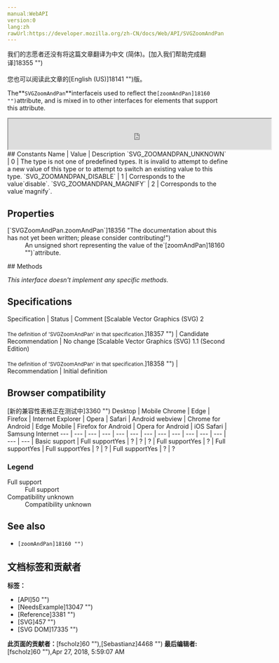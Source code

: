 ```yaml
---
manual:WebAPI
version:0
lang:zh
rawUrl:https://developer.mozilla.org/zh-CN/docs/Web/API/SVGZoomAndPan
---
```




<bdi>我们的志愿者还没有将这篇文章翻译为<bdi>中文 (简体)</bdi>。[加入我们帮助完成翻译]18355 "")<br></br>您也可以阅读此文章的[English (US)]18141 "")版。</bdi>






The**`SVGZoomAndPan`**interfaceis used to reflect the`[zoomAndPan]18160 "")`attribute, and is mixed in to other interfaces for elements that support this attribute.

<iframe src='https://mdn.mozillademos.org/en-US/docs/Web/API/SVGZoomAndPan$samples/inheritance_diagram?revision=1377424' width='600' height='70'></iframe>
## Constants<a name="Constants"></a>
Name | Value | Description 
`SVG_ZOOMANDPAN_UNKNOWN` | 0 | The type is not one of predefined types. It is invalid to attempt to define a new value of this type or to attempt to switch an existing value to this type. 
`SVG_ZOOMANDPAN_DISABLE` | 1 | Corresponds to the value`disable`. 
`SVG_ZOOMANDPAN_MAGNIFY` | 2 | Corresponds to the value`magnify`. 


## Properties<a name="Properties"></a>
<dl><dt id=''>[`SVGZoomAndPan.zoomAndPan`]18356 "The documentation about this has not yet been written; please consider contributing!")</dt><dd>An unsigned short representing the value of the`[zoomAndPan]18160 "")`attribute.</dd></dl>
## Methods<a name="Methods"></a>


<em>This interface doesn&#39;t implement any specific methods.</em>


## Specifications<a name="Specifications"></a>
Specification | Status | Comment 
[Scalable Vector Graphics (SVG) 2<br></br><small>The definition of &#39;SVGZoomAndPan&#39; in that specification.</small>]18357 "") | Candidate Recommendation | No change 
[Scalable Vector Graphics (SVG) 1.1 (Second Edition)<br></br><small>The definition of &#39;SVGZoomAndPan&#39; in that specification.</small>]18358 "") | Recommendation | Initial definition 


## Browser compatibility<a name="Browser_compatibility"></a>
[新的兼容性表格正在测试中<i></i>]3360 "")
<abbr>Desktop<i></i></abbr> | <abbr>Mobile<i></i></abbr> 
<abbr>Chrome<i></i></abbr> | <abbr>Edge<i></i></abbr> | <abbr>Firefox<i></i></abbr> | <abbr>Internet Explorer<i></i></abbr> | <abbr>Opera<i></i></abbr> | <abbr>Safari<i></i></abbr> | <abbr>Android webview<i></i></abbr> | <abbr>Chrome for Android<i></i></abbr> | <abbr>Edge Mobile<i></i></abbr> | <abbr>Firefox for Android<i></i></abbr> | <abbr>Opera for Android<i></i></abbr> | <abbr>iOS Safari<i></i></abbr> | <abbr>Samsung Internet<i></i></abbr> 
 ---  |  ---  |  ---  |  ---  |  ---  |  ---  |  ---  |  ---  |  ---  |  ---  |  ---  |  ---  |  ---  |  ---  | 
Basic support | <abbr>Full support</abbr>Yes | <abbr>?</abbr> | <abbr>?</abbr> | <abbr>?</abbr> | <abbr>Full support</abbr>Yes | <abbr>?</abbr> | <abbr>Full support</abbr>Yes | <abbr>Full support</abbr>Yes | <abbr>?</abbr> | <abbr>?</abbr> | <abbr>Full support</abbr>Yes | <abbr>?</abbr> | <abbr>?</abbr> 


### Legend<a name="Legend"></a>
<dl><dt id=''><abbr>Full support</abbr></dt><dd>Full support</dd><dt id=''><abbr>Compatibility unknown</abbr></dt><dd>Compatibility unknown</dd></dl>

## See also<a name="See_also"></a>

* `[zoomAndPan]18160 "")`



## 文档标签和贡献者
**标签：**
* [API]50 "")
* [NeedsExample]13047 "")
* [Reference]3381 "")
* [SVG]457 "")
* [SVG DOM]17335 "")

**此页面的贡献者：**[fscholz]60 ""),[Sebastianz]4468 "")
**最后编辑者:**[fscholz]60 ""),<time>Apr 27, 2018, 5:59:07 AM</time>


